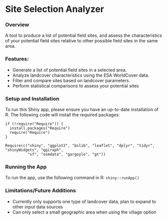 # Site Selection Analyzer

### Overview
A tool to produce a list of potential field sites, and assess the characteristics of your potential field sites relative to other possible field sites in the same area. 

### Features:
- Generate a list of potential field sites in a selected area. 
- Analyze landcover characteristics using the ESA WorldCover data. 
- Filter and compare sites based on landcover parameters.
- Perform statistical comparisons to assess your potential sites

### Setup and Installation
To run this Shiny app, please ensure you have an up-to-date installation of R. The following code will install the required packages:

```
if (!require("Require")) {
  install.packages("Require")
  require("Require")
}

Require(c("shiny", "ggplot2", "bslib", "leaflet", "dplyr", "tidyr", "shinyWidgets", "ggiraph", 
          "sf", "osmdata", "gargoyle", "gt"))
```

### Running the App
To run the app, use the following command in R:
`shiny::runApp()`

### Limitations/Future Additions
- Currently only supports one type of landcover data, plan to expand to other input data sources
- Can only select a small geographic area when using the village option
